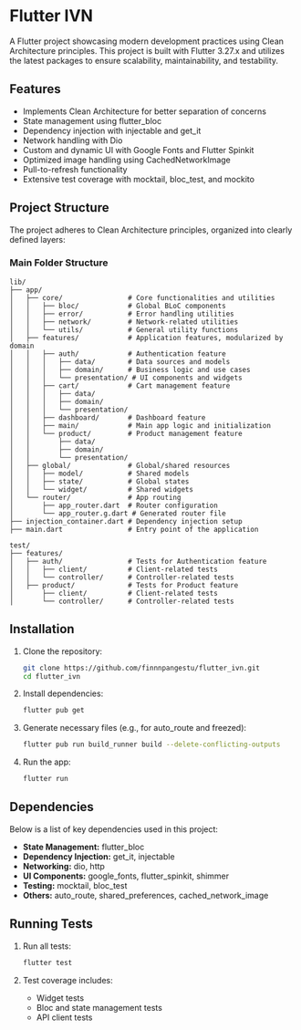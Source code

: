 # Flutter IVN

A Flutter project showcasing modern development practices using Clean Architecture principles. This project is built with Flutter 3.27.x and utilizes the latest packages to ensure scalability, maintainability, and testability.

## Features

- Implements Clean Architecture for better separation of concerns
- State management using flutter_bloc
- Dependency injection with injectable and get_it
- Network handling with Dio
- Custom and dynamic UI with Google Fonts and Flutter Spinkit
- Optimized image handling using CachedNetworkImage
- Pull-to-refresh functionality
- Extensive test coverage with mocktail, bloc_test, and mockito

## Project Structure

The project adheres to Clean Architecture principles, organized into clearly defined layers:

### Main Folder Structure

```plaintext
lib/
├── app/
│   ├── core/                # Core functionalities and utilities
│   │   ├── bloc/            # Global BLoC components
│   │   ├── error/           # Error handling utilities
│   │   ├── network/         # Network-related utilities
│   │   └── utils/           # General utility functions
│   ├── features/            # Application features, modularized by domain
│   │   ├── auth/            # Authentication feature
│   │   │   ├── data/        # Data sources and models
│   │   │   ├── domain/      # Business logic and use cases
│   │   │   └── presentation/ # UI components and widgets
│   │   ├── cart/            # Cart management feature
│   │   │   ├── data/
│   │   │   ├── domain/
│   │   │   └── presentation/
│   │   ├── dashboard/       # Dashboard feature
│   │   ├── main/            # Main app logic and initialization
│   │   └── product/         # Product management feature
│   │       ├── data/
│   │       ├── domain/
│   │       └── presentation/
│   ├── global/              # Global/shared resources
│   │   ├── model/           # Shared models
│   │   ├── state/           # Global states
│   │   └── widget/          # Shared widgets
│   └── router/              # App routing
│       ├── app_router.dart  # Router configuration
│       └── app_router.g.dart # Generated router file
├── injection_container.dart # Dependency injection setup
├── main.dart                # Entry point of the application

test/
├── features/
│   ├── auth/                # Tests for Authentication feature
│   │   ├── client/          # Client-related tests
│   │   └── controller/      # Controller-related tests
│   ├── product/             # Tests for Product feature
│       ├── client/          # Client-related tests
│       └── controller/      # Controller-related tests
```

## Installation

1. Clone the repository:
   ```bash
   git clone https://github.com/finnnpangestu/flutter_ivn.git
   cd flutter_ivn
   ```

2. Install dependencies:
   ```bash
   flutter pub get
   ```

3. Generate necessary files (e.g., for auto_route and freezed):
   ```bash
   flutter pub run build_runner build --delete-conflicting-outputs
   ```

4. Run the app:
   ```bash
   flutter run
   ```

## Dependencies

Below is a list of key dependencies used in this project:

- **State Management:** flutter_bloc
- **Dependency Injection:** get_it, injectable
- **Networking:** dio, http
- **UI Components:** google_fonts, flutter_spinkit, shimmer
- **Testing:** mocktail, bloc_test
- **Others:** auto_route, shared_preferences, cached_network_image

## Running Tests

1. Run all tests:
   ```bash
   flutter test
   ```

2. Test coverage includes:
   - Widget tests
   - Bloc and state management tests
   - API client tests


